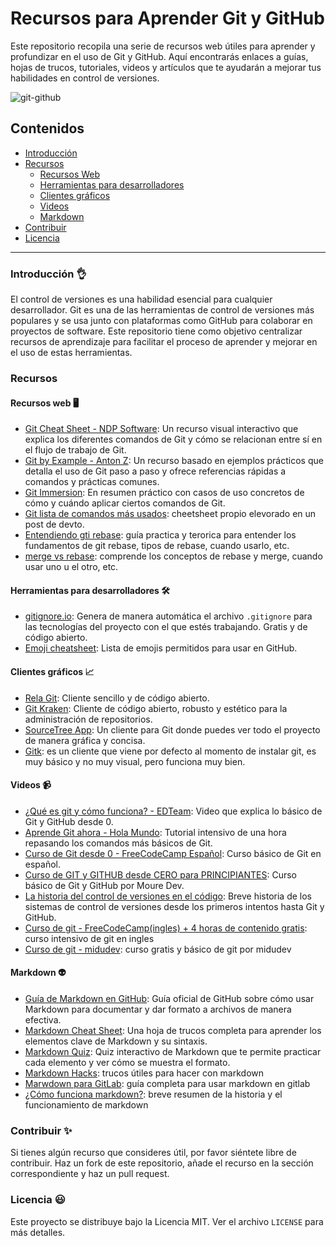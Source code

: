# Recursos para Aprender Git y GitHub

Este repositorio recopila una serie de recursos web útiles para aprender y profundizar en el uso de Git y GitHub. Aquí encontrarás enlaces a guías, hojas de trucos, tutoriales, videos y artículos que te ayudarán a mejorar tus habilidades en control de versiones.

![git-github](https://miro.medium.com/max/2732/1*mtsk3fQ_BRemFidhkel3dA.png)

## Contenidos
- [Introducción](#introducción)
- [Recursos](#recursos)
  - [Recursos Web](#recursos-web)
  - [Herramientas para desarrolladores](#herramientas-para-desarrolladores)
  - [Clientes gráficos](#clientes-gráficos)
  - [Videos](#videos)
  - [Markdown](#markdown)
- [Contribuir](#contribuir)
- [Licencia](#licencia)

---

### Introducción 👌

El control de versiones es una habilidad esencial para cualquier desarrollador. Git es una de las herramientas de control de versiones más populares y se usa junto con plataformas como GitHub para colaborar en proyectos de software. Este repositorio tiene como objetivo centralizar recursos de aprendizaje para facilitar el proceso de aprender y mejorar en el uso de estas herramientas.

### Recursos

#### Recursos web 🖥️
- [Git Cheat Sheet - NDP Software](https://ndpsoftware.com/git-cheatsheet.html#loc=workspace): Un recurso visual interactivo que explica los diferentes comandos de Git y cómo se relacionan entre sí en el flujo de trabajo de Git.
- [Git by Example - Anton Z](https://antonz.org/git-by-example/): Un recurso basado en ejemplos prácticos que detalla el uso de Git paso a paso y ofrece referencias rápidas a comandos y prácticas comunes.
- [Git Immersion](https://gitimmersion.com/lab_04.html): En resumen práctico con casos de uso concretos de cómo y cuándo aplicar ciertos comandos de Git.
- [Git lista de comandos más usados](https://dev.to/duxtech/git-cheat-sheet-4le1): cheetsheet propio elevorado en un post de devto.
- [Entendiendo gti rebase](https://www.atlassian.com/git/tutorials/rewriting-history/git-rebase): guía practica y terorica para entender los fundamentos de git rebase, tipos de rebase, cuando usarlo, etc. 
- [merge vs rebase](https://www.atlassian.com/git/tutorials/merging-vs-rebasing): comprende los conceptos de rebase y merge, cuando usar uno u el otro, etc.

#### Herramientas para desarrolladores 🛠️
- [gitignore.io](https://www.toptal.com/developers/gitignore/): Genera de manera automática el archivo `.gitignore` para las tecnologías del proyecto con el que estés trabajando. Gratis y de código abierto.
- [Emoji cheatsheet](https://www.webfx.com/tools/emoji-cheat-sheet/): Lista de emojis permitidos para usar en GitHub.

#### Clientes gráficos 📈
- [Rela Git](https://rela.dev/download): Cliente sencillo y de código abierto.
- [Git Kraken](https://www.gitkraken.com/): Cliente de código abierto, robusto y estético para la administración de repositorios.
- [SourceTree App](https://www.sourcetreeapp.com/): Un cliente para Git donde puedes ver todo el proyecto de manera gráfica y concisa.
- [Gitk](https://git-scm.com/docs/gitk): es un cliente que viene por defecto al momento de instalar git, es muy básico y no muy visual, pero funciona muy bien.

#### Videos 📹
- [¿Qué es git y cómo funciona? - EDTeam](https://www.youtube.com/watch?v=jGehuhFhtnE): Video que explica lo básico de Git y GitHub desde 0.
- [Aprende Git ahora - Hola Mundo](https://www.youtube.com/watch?v=VdGzPZ31ts8): Tutorial intensivo de una hora repasando los comandos más básicos de Git.
- [Curso de Git desde 0 - FreeCodeCamp Español](https://www.youtube.com/watch?v=h2ZzlNVl-nI): Curso básico de Git en español.
- [Curso de GIT y GITHUB desde CERO para PRINCIPIANTES](https://www.youtube.com/watch?v=3GymExBkKjE&t=195s): Curso básico de Git y GitHub por Moure Dev.
- [La historia del control de versiones en el código](https://www.youtube.com/watch?v=KiZRXFJbG98): Breve historia de los sistemas de control de versiones desde los primeros intentos hasta Git y GitHub.
- [Curso de git - FreeCodeCamp(ingles) + 4 horas de contenido gratis](https://www.youtube.com/watch?v=zTjRZNkhiEU): curso intensivo de git en ingles
- [Curso de git - midudev](https://www.youtube.com/watch?v=niPExbK8lSw): curso gratis y básico de git por midudev 

#### Markdown 👽
- [Guía de Markdown en GitHub](https://guides.github.com/features/mastering-markdown/): Guía oficial de GitHub sobre cómo usar Markdown para documentar y dar formato a archivos de manera efectiva.
- [Markdown Cheat Sheet](https://www.markdownguide.org/cheat-sheet/): Una hoja de trucos completa para aprender los elementos clave de Markdown y su sintaxis.
- [Markdown Quiz](https://www.markdowntutorial.com/): Quiz interactivo de Markdown que te permite practicar cada elemento y ver cómo se muestra el formato.
- [Markdown Hacks](https://www.markdownguide.org/hacks/): trucos útiles para hacer con markdown
- [Marwdown para GitLab](https://docs.gitlab.com/ee/user/markdown.html): guía completa para usar markdown en gitlab 
- [¿Cómo funciona markdown?](https://www.markdownguide.org/getting-started/): breve resumen de la historia y el funcionamiento de markdown 

### Contribuir ✨

Si tienes algún recurso que consideres útil, por favor siéntete libre de contribuir. Haz un fork de este repositorio, añade el recurso en la sección correspondiente y haz un pull request.

### Licencia 😃

Este proyecto se distribuye bajo la Licencia MIT. Ver el archivo `LICENSE` para más detalles.
